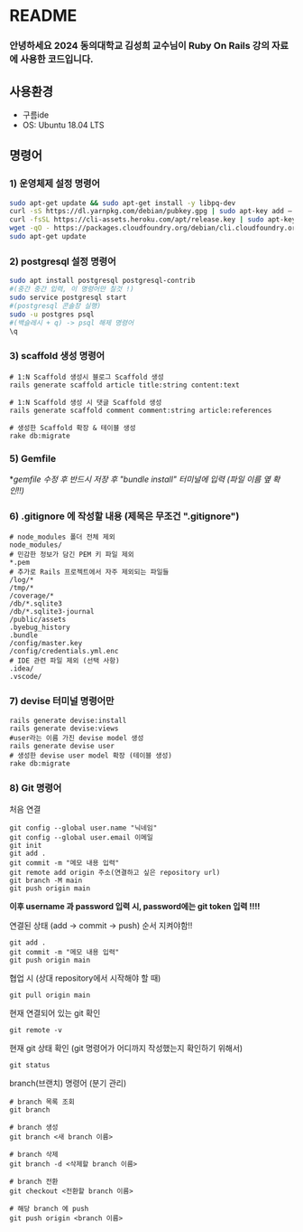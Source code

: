 # README

### 안녕하세요 2024 동의대학교 김성희 교수님이 Ruby On Rails 강의 자료에 사용한 코드입니다.


## 사용환경
* 구름ide
* OS: Ubuntu 18.04 LTS

## 명령어

### 1) 운영체제 설정 명령어
```bash
sudo apt-get update && sudo apt-get install -y libpq-dev
curl -sS https://dl.yarnpkg.com/debian/pubkey.gpg | sudo apt-key add –
curl -fsSL https://cli-assets.heroku.com/apt/release.key | sudo apt-key add –
wget -qO - https://packages.cloudfoundry.org/debian/cli.cloudfoundry.org.key | sudo apt-key add –
sudo apt-get update
```


### 2) postgresql 설정 명령어
```bash
sudo apt install postgresql postgresql-contrib
#(중간 중간 입력, 이 명령어만 칠것 !)
sudo service postgresql start
#(postgresql 콘솔창 실행)
sudo -u postgres psql 
#(백슬레시 + q) -> psql 해제 명령어
\q 
```


### 3) scaffold 생성 명령어

```
# 1:N Scaffold 생성시 블로그 Scaffold 생성
rails generate scaffold article title:string content:text 

# 1:N Scaffold 생성 시 댓글 Scaffold 생성
rails generate scaffold comment comment:string article:references 

# 생성한 Scaffold 확장 & 테이블 생성
rake db:migrate

```


### 5) Gemfile
   
**gemfile 수정 후 반드시 저장 후 "bundle install" 터미널에 입력 (파일 이름 옆 *확인!!)**



### 6) .gitignore 에 작성할 내용 (제목은 무조건 ".gitignore")

```
# node_modules 폴더 전체 제외
node_modules/
# 민감한 정보가 담긴 PEM 키 파일 제외
*.pem
# 추가로 Rails 프로젝트에서 자주 제외되는 파일들
/log/*
/tmp/*
/coverage/*
/db/*.sqlite3
/db/*.sqlite3-journal
/public/assets
.byebug_history
.bundle
/config/master.key
/config/credentials.yml.enc
# IDE 관련 파일 제외 (선택 사항)
.idea/
.vscode/
```


### 7) devise 터미널 명령어만

```
rails generate devise:install
rails generate devise:views
#user라는 이름 가진 devise model 생성
rails generate devise user
# 생성한 devise user model 확장 (테이블 생성)
rake db:migrate
```


### 8) Git 명령어 
처음 연결

```
git config --global user.name "닉네임"
git config --global user.email 이메일 
git init
git add .
git commit -m "메모 내용 입력"
git remote add origin 주소(연결하고 싶은 repository url)
git branch -M main
git push origin main
```

**이후 username 과 password 입력 시, password에는 git token 입력 !!!!**



연결된 상태 (add -> commit -> push) 순서 지켜야함!!
```
git add .
git commit -m "메모 내용 입력"
git push origin main
```

협업 시 (상대 repository에서 시작해야 할 때)
```
git pull origin main
```


현재 연결되어 있는 git 확인
```
git remote -v
```


현재 git 상태 확인 (git 명령어가 어디까지 작성했는지 확인하기 위해서)
```
git status
```


branch(브랜치) 명령어 (분기 관리)
```
# branch 목록 조회
git branch  

# branch 생성
git branch <새 branch 이름>  

# branch 삭제
git branch -d <삭제할 branch 이름>  

# branch 전환
git checkout <전환할 branch 이름>  

# 해당 branch 에 push
git push origin <branch 이름>  


```
